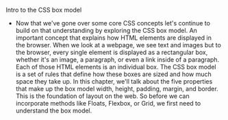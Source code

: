 Intro to the CSS box model
- Now that we've gone over some core CSS concepts let's continue to build on that understanding by exploring the CSS box model. An important concept that explains how HTML elements are displayed in the browser. When we look at a webpage, we see text and images but to the browser, every single element is displayed as a rectangular box, whether it's an image, a paragraph, or even a link inside of a paragraph. Each of those HTML elements is an individual box. The CSS box model is a set of rules that define how these boxes are sized and how much space they take up. In this chapter, we'll talk about the five properties that make up the box model width, height, padding, margin, and border. This is the foundation of layout on the web. So before we can incorporate methods like Floats, Flexbox, or Grid, we first need to understand the box model.